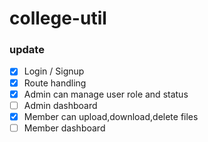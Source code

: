 # college-util

### update
- [x] Login / Signup
- [x] Route handling 
- [x] Admin can manage user role and status 
- [ ] Admin dashboard 
- [x] Member can upload,download,delete files
- [ ] Member dashboard
